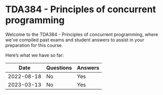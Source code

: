 # TDA384 - Principles of concurrent programming
Welcome to the TDA384 - Principles of concurrent programming, where we've compiled past exams and student answers to assist in your preparation for this course.

Here’s what we have so far:

|    Date    | Questions | Answers |
|------------|-----------|---------|
| 2022-08-18 | No        | Yes     |
| 2023-03-13 | No        | Yes     |
